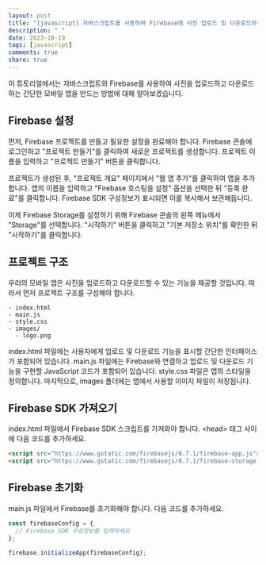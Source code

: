 ```yaml
---
layout: post
title: "[javascript] 자바스크립트를 사용하여 Firebase에 사진 업로드 및 다운로드하는 모바일 앱 만들기"
description: " "
date: 2023-10-19
tags: [javascript]
comments: true
share: true
---
```


이 튜토리얼에서는 자바스크립트와 Firebase를 사용하여 사진을 업로드하고 다운로드하는 간단한 모바일 앱을 만드는 방법에 대해 알아보겠습니다.

## Firebase 설정

먼저, Firebase 프로젝트를 만들고 필요한 설정을 완료해야 합니다. Firebase 콘솔에 로그인하고 "프로젝트 만들기"를 클릭하여 새로운 프로젝트를 생성합니다. 프로젝트 이름을 입력하고 "프로젝트 만들기" 버튼을 클릭합니다.

프로젝트가 생성된 후, "프로젝트 개요" 페이지에서 "웹 앱 추가"를 클릭하여 앱을 추가합니다. 앱의 이름을 입력하고 "Firebase 호스팅을 설정" 옵션을 선택한 뒤 "등록 완료"를 클릭합니다. Firebase SDK 구성정보가 표시되면 이를 복사해서 보관해둡니다.

이제 Firebase Storage를 설정하기 위해 Firebase 콘솔의 왼쪽 메뉴에서 "Storage"를 선택합니다. "시작하기" 버튼을 클릭하고 "기본 저장소 위치"를 확인한 뒤 "시작하기"를 클릭합니다.

## 프로젝트 구조

우리의 모바일 앱은 사진을 업로드하고 다운로드할 수 있는 기능을 제공할 것입니다. 따라서 먼저 프로젝트 구조를 구성해야 합니다.

```
- index.html
- main.js
- style.css
- images/
  - logo.png
```

index.html 파일에는 사용자에게 업로드 및 다운로드 기능을 표시할 간단한 인터페이스가 포함되어 있습니다. main.js 파일에는 Firebase와 연결하고 업로드 및 다운로드 기능을 구현할 JavaScript 코드가 포함되어 있습니다. style.css 파일은 앱의 스타일을 정의합니다. 마지막으로, images 폴더에는 앱에서 사용할 이미지 파일이 저장됩니다.

## Firebase SDK 가져오기

index.html 파일에서 Firebase SDK 스크립트를 가져와야 합니다. \<head> 태그 사이에 다음 코드를 추가하세요.

```html
<script src="https://www.gstatic.com/firebasejs/8.7.1/firebase-app.js"></script>
<script src="https://www.gstatic.com/firebasejs/8.7.1/firebase-storage.js"></script>
```

## Firebase 초기화

main.js 파일에서 Firebase를 초기화해야 합니다. 다음 코드를 추가하세요.

```javascript
const firebaseConfig = {
  // Firebase SDK 구성정보를 입력하세요
};

firebase.initializeApp(firebaseConfig);
```